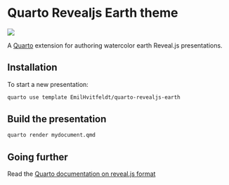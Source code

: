 # Quarto Revealjs Earth theme

![](demo.gif)

A [Quarto](https://quarto.org) extension for authoring watercolor earth Reveal.js presentations.

## Installation

To start a new presentation:

``` bash
quarto use template EmilHvitfeldt/quarto-revealjs-earth
```

## Build the presentation

``` bash
quarto render mydocument.qmd
```

## Going further

Read the [Quarto documentation on reveal.js format](https://quarto.org/docs/presentations/revealjs/)
